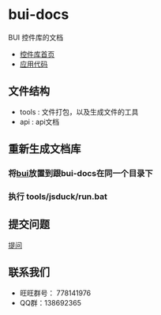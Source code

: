 bui-docs
===

BUI 控件库的文档
- [控件库首页](http://www.builive.com/)
- [应用代码](https://github.com/dxq613/bui-default)

## 文件结构

- tools : 文件打包，以及生成文件的工具
- api : api文档

## 重新生成文档库
### 将[bui](https://github.com/dxq613/bui)放置到跟bui-docs在同一个目录下
### 执行 tools/jsduck/run.bat

## 提交问题
[提问](https://github.com/dxq613/bui/issues)

## 联系我们

- 旺旺群号： 778141976
- QQ群：138692365